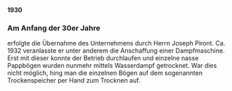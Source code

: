 #### 1930

### Am Anfang der 30er Jahre 
erfolgte die Übernahme des Unternehmens durch Herrn Joseph Piront. Ca. 1932 veranlasste er unter anderem die Anschaffung einer Dampfmaschine. Erst mit dieser konnte der Betrieb durchlaufen und einzelne nasse Pappbögen wurden nunmehr mittels Wasserdampf getrocknet. War dies nicht möglich, hing man die einzelnen Bögen auf dem sogenannten Trockenspeicher per Hand zum Trocknen auf.